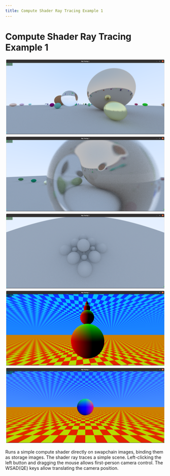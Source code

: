 ```yaml
---
title: Compute Shader Ray Tracing Example 1
---
```


# Compute Shader Ray Tracing Example 1

![Screenshot](screenshots/rtow_001.png)
![Screenshot](screenshots/rtow_002.png)
![Screenshot](screenshots/grey.png)
![Screenshot](screenshots/rt2.png)
![Screenshot](screenshots/rt1.png)

Runs a simple compute shader directly on swapchain images, binding them as
storage images.
The shader ray traces a simple scene.
Left-clicking the left button and dragging the mouse allows first-person camera control. The WSAD(QE) keys allow translating the camera position.
